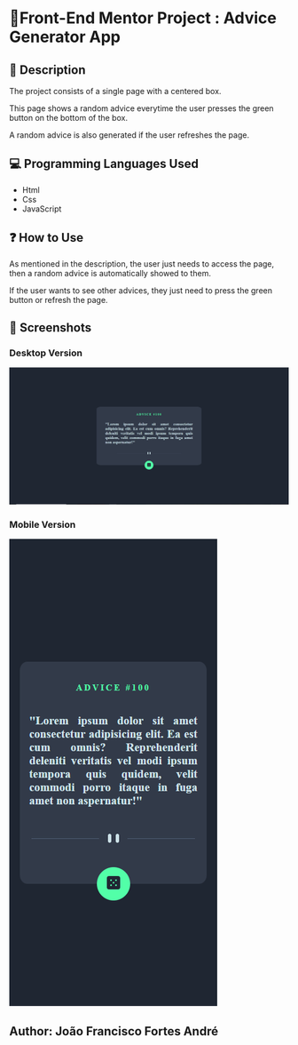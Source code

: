 # 🎇Front-End Mentor Project : Advice Generator App

## 📄 Description

<p>The project consists of a single page with a centered box.</p>
<p>This page shows a random advice everytime the user presses the green button on the bottom of the box.</p>
<p>A random advice is also generated if the user refreshes the page.</p>

## 💻 Programming Languages Used

- Html
- Css
- JavaScript

## ❓ How to Use

<p>As mentioned in the description, the user just needs to access the page, then a random advice is automatically showed to them.</p>
<p>If the user wants to see other advices, they just need to press the green button or refresh the page.</p>

## 📸 Screenshots

### Desktop Version

<img src="./src/images/Screenshots/Desktop.png" alt="Desktop Version" title="Desktop Version">

### Mobile Version

<img src="./src/images/Screenshots/Mobile.png" alt="Mobile Version" title="Mobile Version">

## Author: João Francisco Fortes André